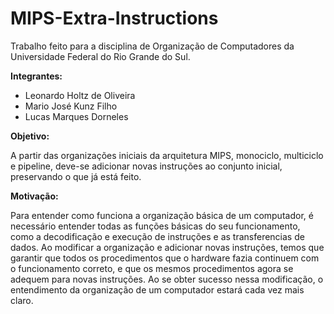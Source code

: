 # MIPS-Extra-Instructions
Trabalho feito para a disciplina de Organização de Computadores da Universidade Federal do Rio Grande do Sul.

**Integrantes:**

- Leonardo Holtz de Oliveira
- Mario José Kunz Filho
- Lucas Marques Dorneles

**Objetivo:**

A partir das organizações iniciais da arquitetura MIPS, monociclo, multiciclo e pipeline, deve-se adicionar novas instruções ao conjunto inicial, preservando o que já está feito.

**Motivação:**

Para entender como funciona a organização básica de um computador, é necessário entender todas as funções básicas do seu funcionamento, como a decodificação e execução de instruções e as transferencias de dados. Ao modificar a organização e adicionar novas instruções, temos que garantir que todos os procedimentos que o hardware fazia continuem com o funcionamento correto, e que os mesmos procedimentos agora se adequem para novas instruções. Ao se obter sucesso nessa modificação, o entendimento da organização de um computador estará cada vez mais claro.

